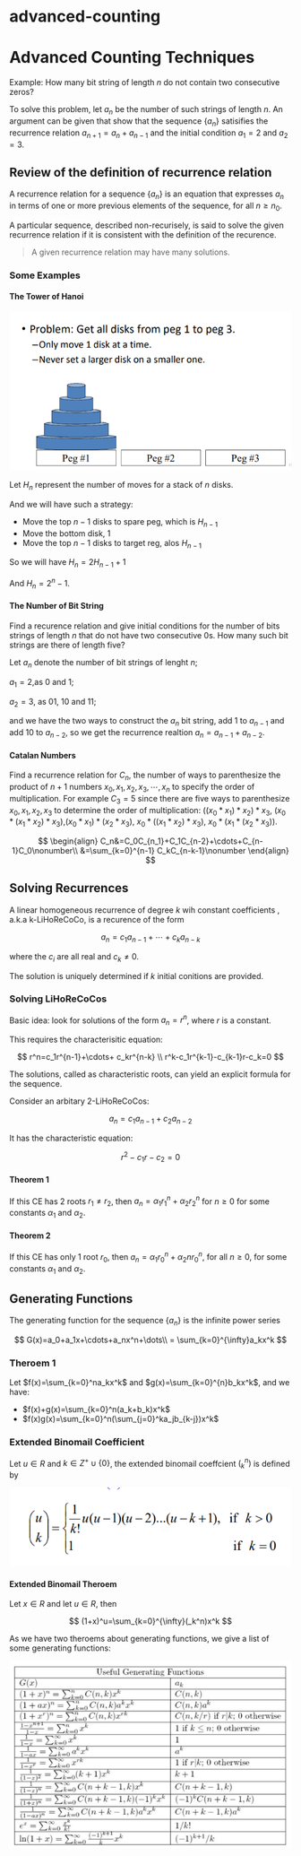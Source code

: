 # advanced-counting

# Advanced Counting Techniques

Example: How many bit string of length $n$ do not contain two consecutive zeros?

To solve this problem, let $a_n$ be the number of such strings of length $n$. An argument can be given that show that the sequence $\{a_n\}$ satisifies the recurrence relation $a_{n+1}=a_n+a_{n-1}$ and the initial condition $a_1=2$ and $a_2 = 3$.

## Review of the definition of recurrence relation

A recurrence relation for a sequence $\{a_n\}$ is an equation that expresses $a_n$ in terms of one or more previous elements of the sequence, for all $n \ge n_0$.

A particular sequence, described non-recurisely, is said to solve the given recurrence relation if it is consistent with the definition of the recurence.

> A given recurrence relation may have many solutions.

### Some Examples

#### The Tower of Hanoi

​![image](assets/image-20221122203100-6jtn1ng.png)​

Let $H_n$ represent the number of moves for a stack of $n$ disks.

And we will have such a strategy:

* Move the top $n-1$ disks to spare peg, which is $H_{n-1}$​
* Move the bottom disk, 1
* Move the top $n-1$ disks to target reg, alos $H_{n-1}$​

So we will have $H_n=2 H_{n-1} + 1$  

And $H_n = 2^n - 1$.

#### The Number of Bit String

Find a recurence relation and give initial conditions for the number of bits strings of length $n$ that do not have two consecutive 0s. How many such bit strings are there of length five?

Let $a_n$ denote the number of bit strings of lenght $n$;

$a_1=2$,as 0 and 1;

$a_2=3$, as 01, 10 and 11;

and we have the two ways to construct the $a_n$ bit string, add $1$ to $a_{n-1}$ and add $10$ to $a_{n-2}$, so we get the recurrence realtion $a_n = a_{n-1} + a_{n-2}$.

#### Catalan Numbers

Find a recurrence relation for $C_n$, the number of ways to parenthesize the product of $n+1$ numbers $x_0, x_1, x_2,x_3,\cdots, x_n$ to specify the order of multiplication. For example $C_3=5$ since there are five ways to parenthesize $x_0,x_1,x_2,x_3$ to determine the order of multiplication: $((x_0*x_1)*x_2)*x_3$, $(x_0*(x_1*x_2)*x_3)$,$(x_0*x_1)*(x_2*x_3)$, $x_0*((x_1*x_2)*x_3)$, $x_0*(x_1*(x_2*x_3))$.

$$
\begin{align}
C_n&=C_0C_{n_1}+C_1C_{n-2}+\cdots+C_{n-1}C_0\nonumber\\
&=\sum_{k=0}^{n-1} C_kC_{n-k-1}\nonumber
\end{align}
$$

## Solving Recurrences

A linear homogeneous recurrence of degree $k$ wih constant coefficients , a.k.a k-LiHoReCoCo, is a recurence of the form

$$
a_n=c_1a_{n-1} + \cdots + c_k a_{n-k}
$$

where the $c_i$ are all real and $c_k \not = 0$.

The solution is uniquely determined if $k$ initial conitions are provided.

### Solving LiHoReCoCos

Basic idea: look for solutions of the form $a_n=r^n$, where $r$ is a constant.

This requires the characterisitic equation:

$$
r^n=c_1r^{n-1}+\cdots+ c_kr^{n-k} \\
r^k-c_1r^{k-1}-c_{k-1}r-c_k=0
$$

The solutions, called as characteristic roots,  can yield an explicit formula for the sequence.

Consider an arbitary 2-LiHoReCoCos:

$$
a_n=c_1a_{n-1}+c_2a_{n-2}
$$

It has the characteristic equation:

$$
r^2-c_1r-c_2=0
$$

#### Theorem 1

If this CE has 2 roots $r_1 \not =r_2$, then $a_n=\alpha_1r_1^n+\alpha_2r_2^n$ for $n \ge 0$ for some constants $\alpha_1$ and $\alpha_2$.

#### Theorem 2

If this CE has only 1 root $r_0$, then $a_n=\alpha_1r_0^n+\alpha_2nr_0^n$, for all $n \ge 0$, for some constants $\alpha_1$ and $\alpha_2$.

## Generating Functions

The generating function for the sequence $\{a_n\}$ is the infinite power series

$$
G(x)=a_0+a_1x+\cdots+a_nx^n+\dots\\
= \sum_{k=0}^{\infty}a_kx^k
$$

### Theroem 1

Let $f(x)=\sum_{k=0}^na_kx^k$ and $g(x)=\sum_{k=0}^{n}b_kx^k$, and we have:

* $f(x)+g(x)=\sum_{k=0}^n(a_k+b_k)x^k$
* $f(x)g(x)=\sum_{k=0}^n(\sum_{j=0}^ka_jb_{k-j})x^k$

### Extended Binomail Coefficient

Let $u \in R$ and $k \in Z^+ \cup \{0\}$, the extended binomail coeffcient $(^n_k)$ is defined by 

​![image](assets/image-20221125175435-ttdbxdp.png)​

#### Extended Binomail Theroem

Let $x \in R$ and let $u \in R$, then 

$$
(1+x)^u=\sum_{k=0}^{\infty}(_k^n)x^k
$$

As we have two theroems about generating functions, we give a list of some generating functions:

​![image](assets/image-20221125180112-75cweb2.png)​

‍
